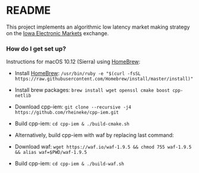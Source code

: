 # README #

This project implements an algorithmic low latency market making
strategy on the [Iowa Electronic Markets] exchange.

### How do I get set up? ###

Instructions for macOS 10.12 (Sierra) using [HomeBrew]:
* Install [HomeBrew]: `/usr/bin/ruby -e "$(curl -fsSL https://raw.githubusercontent.com/Homebrew/install/master/install)"`
* Install brew packages: `brew install wget openssl cmake boost cpp-netlib`
* Download cpp-iem: `git clone --recursive -j4 https://github.com/rheineke/cpp-iem.git`
* Build cpp-iem: `cd cpp-iem & ./build-cmake.sh`

* Alternatively, build cpp-iem with waf by replacing last command:
* Download waf: `wget https://waf.io/waf-1.9.5 && chmod 755 waf-1.9.5 && alias waf=$PWD/waf-1.9.5`
* Build cpp-iem: `cd cpp-iem & ./build-waf.sh`

[HomeBrew]: http://brew.sh/
[Iowa Electronic Markets]: https://iem.uiowa.edu/iem/
[waf]: https://waf.io/
